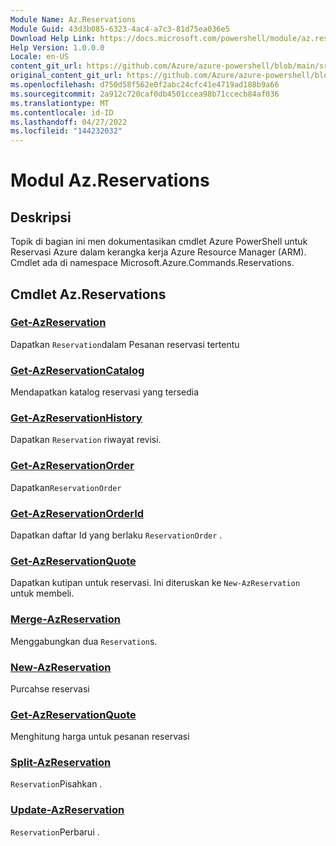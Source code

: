 ```yaml
---
Module Name: Az.Reservations
Module Guid: 43d3b085-6323-4ac4-a7c3-81d75ea036e5
Download Help Link: https://docs.microsoft.com/powershell/module/az.reservations
Help Version: 1.0.0.0
Locale: en-US
content_git_url: https://github.com/Azure/azure-powershell/blob/main/src/Reservations/Reservations/help/Az.Reservations.md
original_content_git_url: https://github.com/Azure/azure-powershell/blob/main/src/Reservations/Reservations/help/Az.Reservations.md
ms.openlocfilehash: d750d58f562e0f2abc24cfc41e4719ad188b9a66
ms.sourcegitcommit: 2a912c720caf0db4501ccea98b71ccecb84af036
ms.translationtype: MT
ms.contentlocale: id-ID
ms.lasthandoff: 04/27/2022
ms.locfileid: "144232032"
---
```

# Modul Az.Reservations
## Deskripsi
Topik di bagian ini men dokumentasikan cmdlet Azure PowerShell untuk Reservasi Azure dalam kerangka kerja Azure Resource Manager (ARM). Cmdlet ada di namespace Microsoft.Azure.Commands.Reservations.

## Cmdlet Az.Reservations
### [Get-AzReservation](Get-AzReservation.md)
Dapatkan `Reservation`dalam Pesanan reservasi tertentu

### [Get-AzReservationCatalog](Get-AzReservationCatalog.md)
Mendapatkan katalog reservasi yang tersedia

### [Get-AzReservationHistory](Get-AzReservationHistory.md)
Dapatkan `Reservation` riwayat revisi.

### [Get-AzReservationOrder](Get-AzReservationOrder.md)
Dapatkan`ReservationOrder`

### [Get-AzReservationOrderId](Get-AzReservationOrderId.md)
Dapatkan daftar Id yang berlaku `ReservationOrder` .

### [Get-AzReservationQuote](Get-AzReservationQuote.md)
Dapatkan kutipan untuk reservasi. Ini diteruskan ke `New-AzReservation` untuk membeli.

### [Merge-AzReservation](Merge-AzReservation.md)
Menggabungkan dua `Reservation`s.

### [New-AzReservation](New-AzReservation.md)
Purcahse reservasi

### [Get-AzReservationQuote](Get-AzReservationQuote.md)
Menghitung harga untuk pesanan reservasi

### [Split-AzReservation](Split-AzReservation.md)
`Reservation`Pisahkan .

### [Update-AzReservation](Update-AzReservation.md)
`Reservation`Perbarui .

